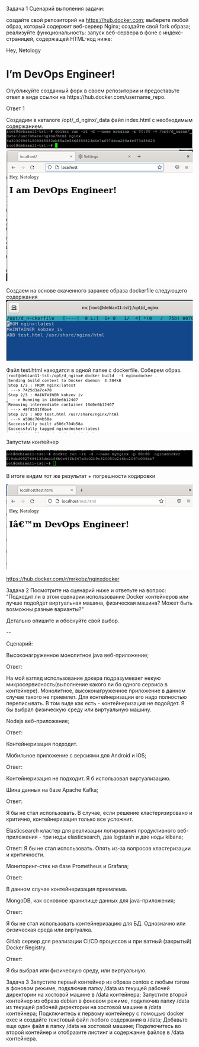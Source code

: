 Задача 1
Сценарий выполения задачи:

создайте свой репозиторий на https://hub.docker.com;
выберете любой образ, который содержит веб-сервер Nginx;
создайте свой fork образа;
реализуйте функциональность: запуск веб-сервера в фоне с индекс-страницей, содержащей HTML-код ниже:
<html>
<head>
Hey, Netology
</head>
<body>
<h1>I’m DevOps Engineer!</h1>
</body>
</html>
Опубликуйте созданный форк в своем репозитории и предоставьте ответ в виде ссылки на https://hub.docker.com/username_repo.

Ответ 1

Создадим в каталоге /opt/_d_nginx/_data  файл index.html  с необходимым содержанием.
![img_4.png](img_4.png)
![img_5.png](img_5.png)

Создаем на основе скаченного заранее образа dockerfile следующего содержания
![img_6.png](img_6.png)

Файл test.html находится в одной папке с dockerfile. Соберем образ.
![img_7.png](img_7.png)

Запустим контейнер

![img_8.png](img_8.png)

В итоге видим тот же результат + погрешности кодировки

![img_9.png](img_9.png)

https://hub.docker.com/r/mrkobz/nginxdocker

Задача 2
Посмотрите на сценарий ниже и ответьте на вопрос: "Подходит ли в этом сценарии использование Docker контейнеров или лучше подойдет виртуальная машина, физическая машина? Может быть возможны разные варианты?"

Детально опишите и обоснуйте свой выбор.

--

Сценарий:

Высоконагруженное монолитное java веб-приложение;

Ответ:

На мой взгляд использование докера подразумевает некую микросервисность(выполнение какого ли бо одного сервиса в контейнере).
Монолитное, высоконагруженное приложение в данном случае такого не приемлет. Для контейнеризации его надо полностью переписывать.
В том виде как есть - контейнеризация не подойдет. Я бы выбрал физическую среду или виртуальную машину.

Nodejs веб-приложение;

Ответ:

Контейнеризация подходит. 

Мобильное приложение c версиями для Android и iOS;

Ответ:


Контейнеризация не подходит. Я б использовал виртуализацию.

Шина данных на базе Apache Kafka;

Ответ:

Я бы не стал использовать. В случае, если  решение кластеризировано и критично, контейнеризация только все усложнит.


Elasticsearch кластер для реализации логирования продуктивного веб-приложения - три ноды elasticsearch, два logstash и две ноды kibana;

Ответ:
Я бы не стал использовать. Опять из-за вопросов кластеризации и критичности.


Мониторинг-стек на базе Prometheus и Grafana;

Ответ:

В данном случае контейнеризация приемлема.


MongoDB, как основное хранилище данных для java-приложения;

Ответ:

Я бы не стал использовать контейнеризацию для БД. Однозначно или физическая среда или виртуалка.


Gitlab сервер для реализации CI/CD процессов и при ватный (закрытый) Docker Registry.

Ответ:

Я бы выбрал или физическую среду, или виртуальную.


Задача 3
Запустите первый контейнер из образа centos c любым тэгом в фоновом режиме, подключив папку /data из текущей рабочей директории на хостовой машине в /data контейнера;
Запустите второй контейнер из образа debian в фоновом режиме, подключив папку /data из текущей рабочей директории на хостовой машине в /data контейнера;
Подключитесь к первому контейнеру с помощью docker exec и создайте текстовый файл любого содержания в /data;
Добавьте еще один файл в папку /data на хостовой машине;
Подключитесь во второй контейнер и отобразите листинг и содержание файлов в /data контейнера.

